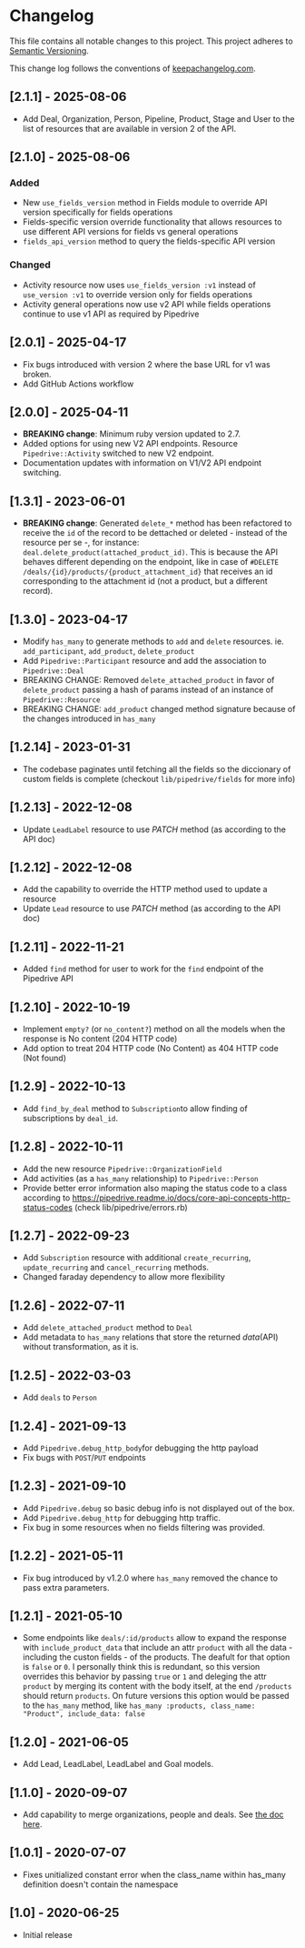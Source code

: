 # Changelog

This file contains all notable changes to this project.
This project adheres to [Semantic Versioning](http://semver.org/).

This change log follows the conventions of [keepachangelog.com](http://keepachangelog.com/).

## [2.1.1] - 2025-08-06
- Add Deal, Organization, Person, Pipeline, Product, Stage and User to the list of resources that are available in version 2 of the API.

## [2.1.0] - 2025-08-06

### Added
- New `use_fields_version` method in Fields module to override API version specifically for fields operations
- Fields-specific version override functionality that allows resources to use different API versions for fields vs general operations
- `fields_api_version` method to query the fields-specific API version

### Changed
- Activity resource now uses `use_fields_version :v1` instead of `use_version :v1` to override version only for fields operations
- Activity general operations now use v2 API while fields operations continue to use v1 API as required by Pipedrive

## [2.0.1] - 2025-04-17

- Fix bugs introduced with version 2 where the base URL for v1 was broken.
- Add GitHub Actions workflow
## [2.0.0] - 2025-04-11

- **BREAKING change**: Minimum ruby version updated to 2.7.
- Added options for using new V2 API endpoints. Resource `Pipedrive::Activity` switched to new V2 endpoint.
- Documentation updates with information on V1/V2 API endpoint switching.

## [1.3.1] - 2023-06-01

- **BREAKING change**: Generated `delete_*` method has been refactored to receive the `id` of the record to be dettached or deleted - instead of the resource per se -, for instance: `deal.delete_product(attached_product_id)`. This is because the API behaves different depending on the endpoint, like in case of `#DELETE /deals/{id}/products/{product_attachment_id}` that receives an id corresponding to the attachment id (not a product, but a different record).

## [1.3.0] - 2023-04-17

- Modify `has_many` to generate methods to `add` and `delete` resources. ie. `add_participant`, `add_product`, `delete_product`
- Add `Pipedrive::Participant` resource and add the association to `Pipedrive::Deal`
- BREAKING CHANGE: Removed `delete_attached_product` in favor of `delete_product` passing a hash of params instead of an instance of `Pipedrive::Resource`
- BREAKING CHANGE: `add_product` changed method signature because of the changes introduced in `has_many`

## [1.2.14] - 2023-01-31

- The codebase paginates until fetching all the fields so the diccionary of custom fields is complete (checkout `lib/pipedrive/fields` for more info)

## [1.2.13] - 2022-12-08

- Update `LeadLabel` resource to use _PATCH_ method (as according to the API doc)

## [1.2.12] - 2022-12-08

- Add the capability to override the HTTP method used to update a resource
- Update `Lead` resource to use _PATCH_ method (as according to the API doc)

## [1.2.11] - 2022-11-21

- Added `find` method for user to work for the `find` endpoint of the Pipedrive API

## [1.2.10] - 2022-10-19

- Implement `empty?` (or `no_content?`) method on all the models when the response is No content (204 HTTP code)
- Add option to treat 204 HTTP code (No Content) as 404 HTTP code (Not found)

## [1.2.9] - 2022-10-13

- Add `find_by_deal` method to `Subscription`to allow finding of subscriptions by `deal_id`.

## [1.2.8] - 2022-10-11

- Add the new resource `Pipedrive::OrganizationField`
- Add activities (as a `has_many` relationship) to `Pipedrive::Person`
- Provide better error information also maping the status code to a class according to https://pipedrive.readme.io/docs/core-api-concepts-http-status-codes (check lib/pipedrive/errors.rb)

## [1.2.7] - 2022-09-23

- Add `Subscription` resource with additional `create_recurring`, `update_recurring` and `cancel_recurring` methods.
- Changed faraday dependency to allow more flexibility

## [1.2.6] - 2022-07-11

- Add `delete_attached_product` method to `Deal`
- Add metadata to `has_many` relations that store the returned _data_(API) without transformation, as it is.

## [1.2.5] - 2022-03-03

- Add `deals` to `Person`

## [1.2.4] - 2021-09-13

- Add `Pipedrive.debug_http_body`for debugging the http payload
- Fix bugs with `POST`/`PUT` endpoints

## [1.2.3] - 2021-09-10

- Add `Pipedrive.debug` so basic debug info is not displayed out of the box.
- Add `Pipedrive.debug_http` for debugging http traffic.
- Fix bug in some resources when no fields filtering was provided.

## [1.2.2] - 2021-05-11

- Fix bug introduced by v1.2.0 where `has_many` removed the chance to pass extra parameters.

## [1.2.1] - 2021-05-10

- Some endpoints like `deals/:id/products` allow to expand the response with `include_product_data` that include an attr `product` with all the data - including the custon fields - of the products. The deafult for that option is `false` or `0`. I personally think this is redundant, so this version overrides this behavior by passing `true` or `1` and deleging the attr `product` by merging its content with the body itself, at the end `/products` should return `products`. On future versions this option would be passed to the `has_many` method, like `has_many :products, class_name: "Product", include_data: false`

## [1.2.0] - 2021-06-05

- Add Lead, LeadLabel, LeadLabel and Goal models.

## [1.1.0] - 2020-09-07

- Add capability to merge organizations, people and deals. See [the doc here](https://developers.pipedrive.com/docs/api/v1/#!/Organizations/put_organizations_id_merge).

## [1.0.1] - 2020-07-07

- Fixes unitialized constant error when the class_name within has_many definition doesn't contain the namespace

## [1.0] - 2020-06-25

- Initial release
